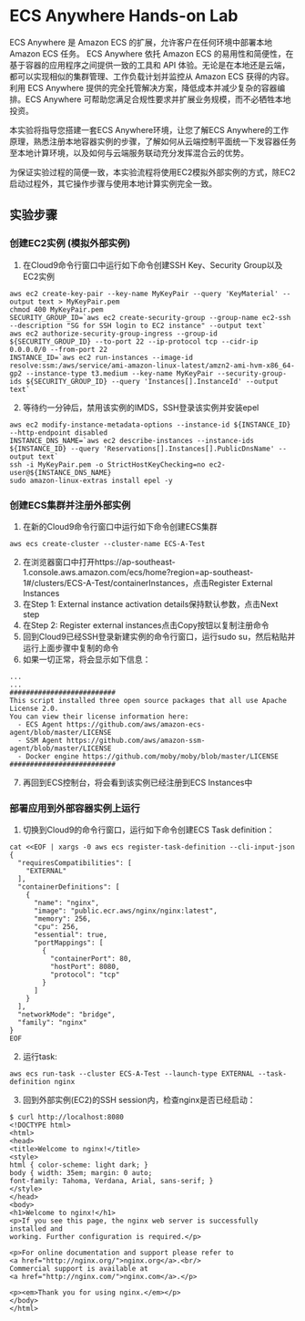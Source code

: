 # ECS Anywhere Hands-on Lab

ECS Anywhere 是 Amazon ECS 的扩展，允许客户在任何环境中部署本地 Amazon ECS 任务。 ECS Anywhere 依托 Amazon ECS 的易用性和简便性，在基于容器的应用程序之间提供一致的工具和 API 体验。无论是在本地还是云端，都可以实现相似的集群管理、工作负载计划并监控从 Amazon ECS 获得的内容。利用 ECS Anywhere 提供的完全托管解决方案，降低成本并减少复杂的容器编排。ECS Anywhere 可帮助您满足合规性要求并扩展业务规模，而不必牺牲本地投资。

本实验将指导您搭建一套ECS Anywhere环境，让您了解ECS Anywhere的工作原理，熟悉注册本地容器实例的步骤，了解如何从云端控制平面统一下发容器任务至本地计算环境，以及如何与云端服务联动充分发挥混合云的优势。

为保证实验过程的简便一致，本实验流程将使用EC2模拟外部实例的方式，除EC2启动过程外，其它操作步骤与使用本地计算实例完全一致。

## 实验步骤

### **创建EC2实例 (模拟外部实例)**

1. 在Cloud9命令行窗口中运行如下命令创建SSH Key、Security Group以及EC2实例
```
aws ec2 create-key-pair --key-name MyKeyPair --query 'KeyMaterial' --output text > MyKeyPair.pem
chmod 400 MyKeyPair.pem
SECURITY_GROUP_ID=`aws ec2 create-security-group --group-name ec2-ssh --description "SG for SSH login to EC2 instance" --output text`
aws ec2 authorize-security-group-ingress --group-id ${SECURITY_GROUP_ID} --to-port 22 --ip-protocol tcp --cidr-ip 0.0.0.0/0 --from-port 22
INSTANCE_ID=`aws ec2 run-instances --image-id resolve:ssm:/aws/service/ami-amazon-linux-latest/amzn2-ami-hvm-x86_64-gp2 --instance-type t3.medium --key-name MyKeyPair --security-group-ids ${SECURITY_GROUP_ID} --query 'Instances[].InstanceId' --output text`
```

2. 等待约一分钟后，禁用该实例的IMDS，SSH登录该实例并安装epel
```
aws ec2 modify-instance-metadata-options --instance-id ${INSTANCE_ID} --http-endpoint disabled
INSTANCE_DNS_NAME=`aws ec2 describe-instances --instance-ids ${INSTANCE_ID} --query 'Reservations[].Instances[].PublicDnsName' --output text`
ssh -i MyKeyPair.pem -o StrictHostKeyChecking=no ec2-user@${INSTANCE_DNS_NAME}
sudo amazon-linux-extras install epel -y
```

### 创建ECS集群并注册外部实例

1. 在新的Cloud9命令行窗口中运行如下命令创建ECS集群
```
aws ecs create-cluster --cluster-name ECS-A-Test
```
2. 在浏览器窗口中打开https://ap-southeast-1.console.aws.amazon.com/ecs/home?region=ap-southeast-1#/clusters/ECS-A-Test/containerInstances，点击Register External Instances
3. 在Step 1: External instance activation details保持默认参数，点击Next step
4. 在Step 2: Register external instances点击Copy按钮以复制注册命令
5. 回到Cloud9已经SSH登录新建实例的命令行窗口，运行sudo su，然后粘贴并运行上面步骤中复制的命令
6. 如果一切正常，将会显示如下信息：
```
...
...
##########################
This script installed three open source packages that all use Apache License 2.0.
You can view their license information here:
  - ECS Agent https://github.com/aws/amazon-ecs-agent/blob/master/LICENSE
  - SSM Agent https://github.com/aws/amazon-ssm-agent/blob/master/LICENSE
  - Docker engine https://github.com/moby/moby/blob/master/LICENSE
##########################
```
7. 再回到ECS控制台，将会看到该实例已经注册到ECS Instances中

### 部署应用到外部容器实例上运行

1. 切换到Cloud9的命令行窗口，运行如下命令创建ECS Task definition：
```
cat <<EOF | xargs -0 aws ecs register-task-definition --cli-input-json
{
  "requiresCompatibilities": [
    "EXTERNAL"
  ],
  "containerDefinitions": [
    {
      "name": "nginx",
      "image": "public.ecr.aws/nginx/nginx:latest",
      "memory": 256,
      "cpu": 256,
      "essential": true,
      "portMappings": [
        {
          "containerPort": 80,
          "hostPort": 8080,
          "protocol": "tcp"
        }
      ]
    }
  ],
  "networkMode": "bridge",
  "family": "nginx"
}
EOF
```
2. 运行task:
```
aws ecs run-task --cluster ECS-A-Test --launch-type EXTERNAL --task-definition nginx
```
3. 回到外部实例(EC2)的SSH session内，检查nginx是否已经启动：
```
$ curl http://localhost:8080
<!DOCTYPE html>
<html>
<head>
<title>Welcome to nginx!</title>
<style>
html { color-scheme: light dark; }
body { width: 35em; margin: 0 auto;
font-family: Tahoma, Verdana, Arial, sans-serif; }
</style>
</head>
<body>
<h1>Welcome to nginx!</h1>
<p>If you see this page, the nginx web server is successfully installed and
working. Further configuration is required.</p>

<p>For online documentation and support please refer to
<a href="http://nginx.org/">nginx.org</a>.<br/>
Commercial support is available at
<a href="http://nginx.com/">nginx.com</a>.</p>

<p><em>Thank you for using nginx.</em></p>
</body>
</html>
```

